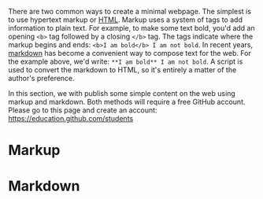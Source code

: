 There are two common ways to create a minimal webpage.  The simplest is to use hypertext markup or [HTML](https://developer.mozilla.org/en-US/docs/Web/HTML). Markup uses a system of tags to add information to plain text. For example, to make some text bold, you'd add an opening `<b>` tag followed by a closing `</b>` tag.  The tags indicate where the markup begins and ends: `<b>I am bold</b> I am not bold`. In recent years, [markdown](https://www.markdownguide.org/) has become a convenient way to compose text for the web. For the example above, we'd write: `**I am bold** I am not bold`. A script is used to convert the markdown to HTML, so it's entirely a matter of the author's preference.  

In this section, we with publish some simple content on the web using markup and markdown. Both methods will require a free GitHub account. Please go to this page and create an account: https://education.github.com/students 

# Markup 

# Markdown 
